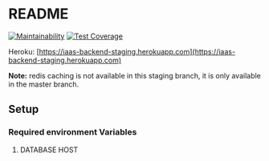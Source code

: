 # README
[![Maintainability](https://api.codeclimate.com/v1/badges/1b4e8b22952f96485111/maintainability)](https://codeclimate.com/github/gr1d99/IAPS-backend/maintainability)
[![Test Coverage](https://api.codeclimate.com/v1/badges/1b4e8b22952f96485111/test_coverage)](https://codeclimate.com/github/gr1d99/IAPS-backend/test_coverage)

Heroku: [https://iaas-backend-staging.herokuapp.com](https://iaas-backend-staging.herokuapp.com)


**Note:** redis caching is not available in this staging branch, it is only available in the master branch.


## Setup

### Required environment Variables
1. DATABASE HOST
